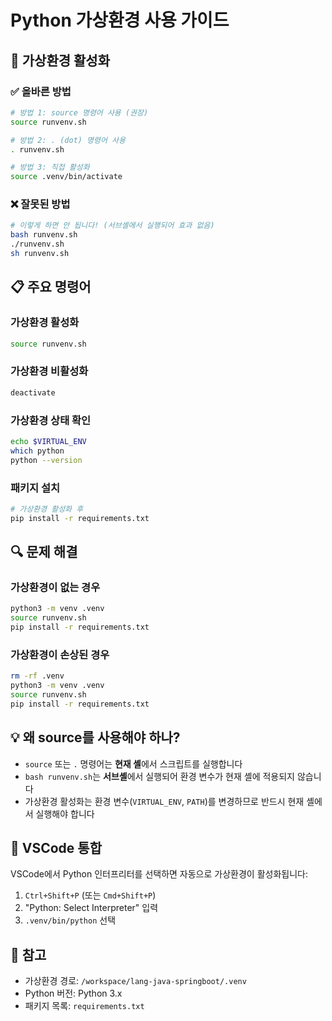 # Python 가상환경 사용 가이드

## 🎯 가상환경 활성화

### ✅ 올바른 방법

```bash
# 방법 1: source 명령어 사용 (권장)
source runvenv.sh

# 방법 2: . (dot) 명령어 사용
. runvenv.sh

# 방법 3: 직접 활성화
source .venv/bin/activate
```

### ❌ 잘못된 방법

```bash
# 이렇게 하면 안 됩니다! (서브셸에서 실행되어 효과 없음)
bash runvenv.sh
./runvenv.sh
sh runvenv.sh
```

## 📋 주요 명령어

### 가상환경 활성화
```bash
source runvenv.sh
```

### 가상환경 비활성화
```bash
deactivate
```

### 가상환경 상태 확인
```bash
echo $VIRTUAL_ENV
which python
python --version
```

### 패키지 설치
```bash
# 가상환경 활성화 후
pip install -r requirements.txt
```

## 🔍 문제 해결

### 가상환경이 없는 경우
```bash
python3 -m venv .venv
source runvenv.sh
pip install -r requirements.txt
```

### 가상환경이 손상된 경우
```bash
rm -rf .venv
python3 -m venv .venv
source runvenv.sh
pip install -r requirements.txt
```

## 💡 왜 source를 사용해야 하나?

- `source` 또는 `.` 명령어는 **현재 셸**에서 스크립트를 실행합니다
- `bash runvenv.sh`는 **서브셸**에서 실행되어 환경 변수가 현재 셸에 적용되지 않습니다
- 가상환경 활성화는 환경 변수(`VIRTUAL_ENV`, `PATH`)를 변경하므로 반드시 현재 셸에서 실행해야 합니다

## 🎨 VSCode 통합

VSCode에서 Python 인터프리터를 선택하면 자동으로 가상환경이 활성화됩니다:

1. `Ctrl+Shift+P` (또는 `Cmd+Shift+P`)
2. "Python: Select Interpreter" 입력
3. `.venv/bin/python` 선택

## 📝 참고

- 가상환경 경로: `/workspace/lang-java-springboot/.venv`
- Python 버전: Python 3.x
- 패키지 목록: `requirements.txt`
